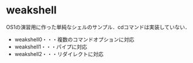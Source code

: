 # weakshell

OS1の演習用に作った単純なシェルのサンプル．cdコマンドは実装していない．

- weakshell0・・・複数のコマンドオプションに対応
- weakshell1・・・パイプに対応
- weakshell2・・・リダイレクトに対応
